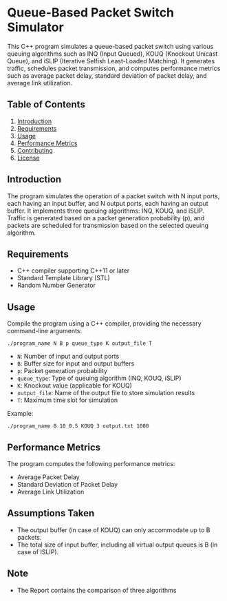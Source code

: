 # Queue-Based Packet Switch Simulator

This C++ program simulates a queue-based packet switch using various queuing algorithms such as INQ (Input Queued), KOUQ (Knockout Unicast Queue), and iSLIP (Iterative Selfish Least-Loaded Matching). It generates traffic, schedules packet transmission, and computes performance metrics such as average packet delay, standard deviation of packet delay, and average link utilization.

## Table of Contents
1. [Introduction](#introduction)
2. [Requirements](#requirements)
3. [Usage](#usage)
4. [Performance Metrics](#performance-metrics)
5. [Contributing](#contributing)
6. [License](#license)

## Introduction 
The program simulates the operation of a packet switch with N input ports, each having an input buffer, and N output ports, each having an output buffer. It implements three queuing algorithms: INQ, KOUQ, and iSLIP. Traffic is generated based on a packet generation probability (p), and packets are scheduled for transmission based on the selected queuing algorithm.

## Requirements 
- C++ compiler supporting C++11 or later
- Standard Template Library (STL)
- Random Number Generator

## Usage 
Compile the program using a C++ compiler, providing the necessary command-line arguments:
```
./program_name N B p queue_type K output_file T
```
- `N`: Number of input and output ports
- `B`: Buffer size for input and output buffers
- `p`: Packet generation probability
- `queue_type`: Type of queuing algorithm (INQ, KOUQ, iSLIP)
- `K`: Knockout value (applicable for KOUQ)
- `output_file`: Name of the output file to store simulation results
- `T`: Maximum time slot for simulation

Example:
```
./program_name 8 10 0.5 KOUQ 3 output.txt 1000
```

## Performance Metrics 
The program computes the following performance metrics:
- Average Packet Delay
- Standard Deviation of Packet Delay
- Average Link Utilization

## Assumptions Taken
- The output buffer (in case of KOUQ) can only accommodate up to B packets.
- The total size of input buffer, including all virtual output queues is B (in case of ISLIP).

## Note
- The Report contains the comparison of three algorithms